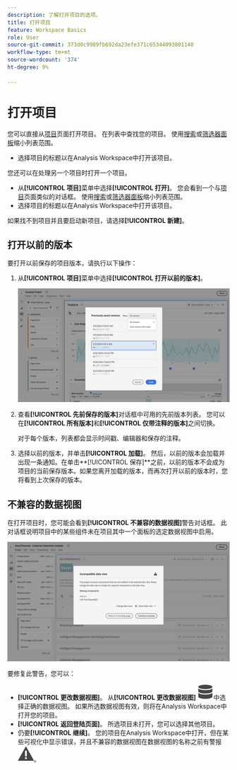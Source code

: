```yaml
---
description: 了解打开项目的选项。
title: 打开项目
feature: Workspace Basics
role: User
source-git-commit: 373d0c9989fb692da23efe371c65344093801140
workflow-type: tm+mt
source-wordcount: '374'
ht-degree: 9%

---
```


# 打开项目

您可以直接从[项目](/help/analysis-workspace/build-workspace-project/freeform-overview.md)页面打开项目。 在列表中查找您的项目。 使用[搜索](/help/analysis-workspace/build-workspace-project/freeform-overview.md#search)或[筛选器面板](/help/analysis-workspace/build-workspace-project/freeform-overview.md#filter-panel)缩小列表范围。

* 选择项目的标题以在Analysis Workspace中打开该项目。

您还可以在处理另一个项目时打开一个项目。

* 从&#x200B;**[!UICONTROL 项目]**&#x200B;菜单中选择&#x200B;**[!UICONTROL 打开]**。 您会看到一个与[项目](/help/analysis-workspace/build-workspace-project/freeform-overview.md)页面类似的对话框。  使用[搜索](/help/analysis-workspace/build-workspace-project/freeform-overview.md#search)或[筛选器面板](/help/analysis-workspace/build-workspace-project/freeform-overview.md#filter-panel)缩小列表范围。
* 选择项目的标题以在Analysis Workspace中打开该项目。

如果找不到项目并且要启动新项目，请选择&#x200B;**[!UICONTROL 新建]**。

## 打开以前的版本

要打开以前保存的项目版本，请执行以下操作：

1. 从&#x200B;**[!UICONTROL 项目]**&#x200B;菜单中选择&#x200B;**[!UICONTROL 打开以前的版本]**。

   ![以前保存的项目版本列表和选项显示“所有版本”或“仅带注释的版本”。](assets/open-previously-saved.png)

1. 查看&#x200B;**[!UICONTROL 先前保存的版本]**&#x200B;对话框中可用的先前版本列表。 您可以在&#x200B;**[!UICONTROL 所有版本]**&#x200B;和&#x200B;**[!UICONTROL 仅带注释的版本]**&#x200B;之间切换。

   对于每个版本，列表都会显示时间戳、编辑器和保存的注释。


1. 选择以前的版本，并单击&#x200B;**[!UICONTROL 加载]**。
然后，以前的版本会加载并出现一条通知。在单击**[!UICONTROL 保存]**&#x200B;之前，以前的版本不会成为项目的当前保存版本。如果您离开加载的版本，而再次打开以前的版本时，您将看到上次保存的版本。


## 不兼容的数据视图

在打开项目时，您可能会看到&#x200B;**[!UICONTROL 不兼容的数据视图]**&#x200B;警告对话框。 此对话框说明项目中的某些组件未在项目其中一个面板的选定数据视图中启用。

![不兼容](assets/incompatible-data-view.png)

要修复此警告，您可以：

* **[!UICONTROL 更改数据视图]**。 从&#x200B;**[!UICONTROL 更改数据视图]** ![数据](/help/assets/icons/Data.svg)中选择正确的数据视图。 如果所选数据视图有效，则将在Analysis Workspace中打开您的项目。
* **[!UICONTROL 返回登陆页面]**。 所选项目未打开，您可以选择其他项目。
* 仍要&#x200B;**[!UICONTROL 继续]**。 您的项目在Analysis Workspace中打开，但在某些可视化中显示错误，并且不兼容的数据视图在数据视图的名称之前有警报![警报](/help/assets/icons/Alert.svg)。
